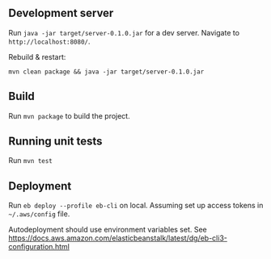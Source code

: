 ## Development server

Run `java -jar target/server-0.1.0.jar` for a dev server. Navigate to `http://localhost:8080/`.

Rebuild & restart:

`mvn clean package && java -jar target/server-0.1.0.jar`

## Build

Run `mvn package` to build the project.

## Running unit tests

Run `mvn test` 

## Deployment

Run `eb deploy --profile eb-cli` on local. Assuming set up access tokens in `~/.aws/config` file.

Autodeployment should use environment variables set. See https://docs.aws.amazon.com/elasticbeanstalk/latest/dg/eb-cli3-configuration.html